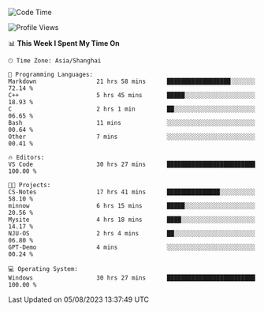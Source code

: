 <!--START_SECTION:waka-->
![Code Time](http://img.shields.io/badge/Code%20Time-1%2C119%20hrs%2010%20mins-blue)

![Profile Views](http://img.shields.io/badge/Profile%20Views-1-blue)

📊 **This Week I Spent My Time On** 

```text
🕑︎ Time Zone: Asia/Shanghai

💬 Programming Languages: 
Markdown                 21 hrs 58 mins      ██████████████████░░░░░░░   72.14 % 
C++                      5 hrs 45 mins       █████░░░░░░░░░░░░░░░░░░░░   18.93 % 
C                        2 hrs 1 min         ██░░░░░░░░░░░░░░░░░░░░░░░   06.65 % 
Bash                     11 mins             ░░░░░░░░░░░░░░░░░░░░░░░░░   00.64 % 
Other                    7 mins              ░░░░░░░░░░░░░░░░░░░░░░░░░   00.41 % 

🔥 Editors: 
VS Code                  30 hrs 27 mins      █████████████████████████   100.00 % 

🐱‍💻 Projects: 
CS-Notes                 17 hrs 41 mins      ███████████████░░░░░░░░░░   58.10 % 
minnow                   6 hrs 15 mins       █████░░░░░░░░░░░░░░░░░░░░   20.56 % 
Mysite                   4 hrs 18 mins       ████░░░░░░░░░░░░░░░░░░░░░   14.17 % 
NJU-OS                   2 hrs 4 mins        ██░░░░░░░░░░░░░░░░░░░░░░░   06.80 % 
GPT-Demo                 4 mins              ░░░░░░░░░░░░░░░░░░░░░░░░░   00.24 % 

💻 Operating System: 
Windows                  30 hrs 27 mins      █████████████████████████   100.00 % 
```


 Last Updated on 05/08/2023 13:37:49 UTC
<!--END_SECTION:waka-->